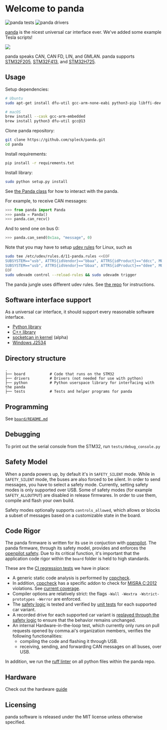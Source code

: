 # Welcome to panda

![panda tests](https://github.com/commaai/panda/workflows/tests/badge.svg)
![panda drivers](https://github.com/commaai/panda/workflows/drivers/badge.svg)

[panda](http://github.com/commaai/panda) is the nicest universal car interface ever. We've added some example Tesla scripts!

<a href="https://comma.ai/shop/products/panda-obd-ii-dongle"><img src="https://github.com/commaai/panda/blob/master/panda.png?raw=true"></a>

panda speaks CAN, CAN FD, LIN, and GMLAN. panda supports [STM32F205](https://www.st.com/resource/en/reference_manual/rm0033-stm32f205xx-stm32f207xx-stm32f215xx-and-stm32f217xx-advanced-armbased-32bit-mcus-stmicroelectronics.pdf), [STM32F413](https://www.st.com/resource/en/reference_manual/rm0430-stm32f413423-advanced-armbased-32bit-mcus-stmicroelectronics.pdf), and [STM32H725](https://www.st.com/resource/en/reference_manual/rm0468-stm32h723733-stm32h725735-and-stm32h730-value-line-advanced-armbased-32bit-mcus-stmicroelectronics.pdf).

## Usage

Setup dependencies:
```bash
# Ubuntu
sudo apt-get install dfu-util gcc-arm-none-eabi python3-pip libffi-dev git
```
```bash
# macOS
brew install --cask gcc-arm-embedded
brew install python3 dfu-util gcc@13
```

Clone panda repository:
``` bash
git clone https://github.com/spleck/panda.git
cd panda
```

Install requirements:
```bash
pip install -r requirements.txt
```

Install library:
``` bash
sudo python setup.py install
```

See [the Panda class](https://github.com/commaai/panda/blob/master/python/__init__.py) for how to interact with the panda.

For example, to receive CAN messages:
``` python
>>> from panda import Panda
>>> panda = Panda()
>>> panda.can_recv()
```
And to send one on bus 0:
``` python
>>> panda.can_send(0x1aa, "message", 0)
```
Note that you may have to setup [udev rules](https://github.com/commaai/panda/tree/master/drivers/linux) for Linux, such as
``` bash
sudo tee /etc/udev/rules.d/11-panda.rules <<EOF
SUBSYSTEM=="usb", ATTRS{idVendor}=="bbaa", ATTRS{idProduct}=="ddcc", MODE="0666"
SUBSYSTEM=="usb", ATTRS{idVendor}=="bbaa", ATTRS{idProduct}=="ddee", MODE="0666"
EOF
sudo udevadm control --reload-rules && sudo udevadm trigger
```

The panda jungle uses different udev rules. See [the repo](https://github.com/commaai/panda_jungle#udev-rules) for instructions. 

## Software interface support

As a universal car interface, it should support every reasonable software interface.

- [Python library](https://github.com/commaai/panda/tree/master/python)
- [C++ library](https://github.com/commaai/openpilot/tree/master/selfdrive/boardd)
- [socketcan in kernel](https://github.com/commaai/panda/tree/master/drivers/linux) (alpha)
- [Windows J2534](https://github.com/commaai/panda/tree/master/drivers/windows)

## Directory structure

```
.
├── board           # Code that runs on the STM32
├── drivers         # Drivers (not needed for use with python)
├── python          # Python userspace library for interfacing with the panda
├── tests           # Tests and helper programs for panda
```

## Programming

See [`board/README.md`](board/README.md)

## Debugging

To print out the serial console from the STM32, run `tests/debug_console.py`

## Safety Model

When a panda powers up, by default it's in `SAFETY_SILENT` mode. While in `SAFETY_SILENT` mode, the buses are also forced to be silent. In order to send messages, you have to select a safety mode. Currently, setting safety modes is only supported over USB. Some of safety modes (for example `SAFETY_ALLOUTPUT`) are disabled in release firmwares. In order to use them, compile and flash your own build.

Safety modes optionally supports `controls_allowed`, which allows or blocks a subset of messages based on a customizable state in the board.

## Code Rigor

The panda firmware is written for its use in conjuction with [openpilot](https://github.com/commaai/openpilot). The panda firmware, through its safety model, provides and enforces the
[openpilot safety](https://github.com/commaai/openpilot/blob/master/docs/SAFETY.md). Due to its critical function, it's important that the application code rigor within the `board` folder is held to high standards.

These are the [CI regression tests](https://github.com/commaai/panda/actions) we have in place:
* A generic static code analysis is performed by [cppcheck](https://github.com/danmar/cppcheck/).
* In addition, [cppcheck](https://github.com/danmar/cppcheck/) has a specific addon to check for [MISRA C:2012](https://www.misra.org.uk/MISRAHome/MISRAC2012/tabid/196/Default.aspx) violations. See [current coverage](https://github.com/commaai/panda/blob/master/tests/misra/coverage_table).
* Compiler options are relatively strict: the flags `-Wall -Wextra -Wstrict-prototypes -Werror` are enforced.
* The [safety logic](https://github.com/commaai/panda/tree/master/board/safety) is tested and verified by [unit tests](https://github.com/commaai/panda/tree/master/tests/safety) for each supported car variant.
* A recorded drive for each supported car variant is [replayed through the safety logic](https://github.com/commaai/panda/tree/master/tests/safety_replay)
to ensure that the behavior remains unchanged.
* An internal Hardware-in-the-loop test, which currently only runs on pull requests opened by comma.ai's organization members, verifies the following functionalities:
    * compiling the code and flashing it through USB.
    * receiving, sending, and forwarding CAN messages on all buses, over USB.

In addition, we run the [ruff linter](https://github.com/astral-sh/ruff) on all python files within the panda repo.

## Hardware

Check out the hardware [guide](https://github.com/commaai/panda/blob/master/docs/guide.pdf)

## Licensing

panda software is released under the MIT license unless otherwise specified.
